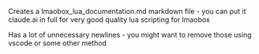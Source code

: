 Creates a lmaobox_lua_documentation.md markdown file - you can put it claude.ai in full for very good quality lua scripting for lmaobox

Has a lot of unnecessary newlines - you might want to remove those using vscode or some other method
